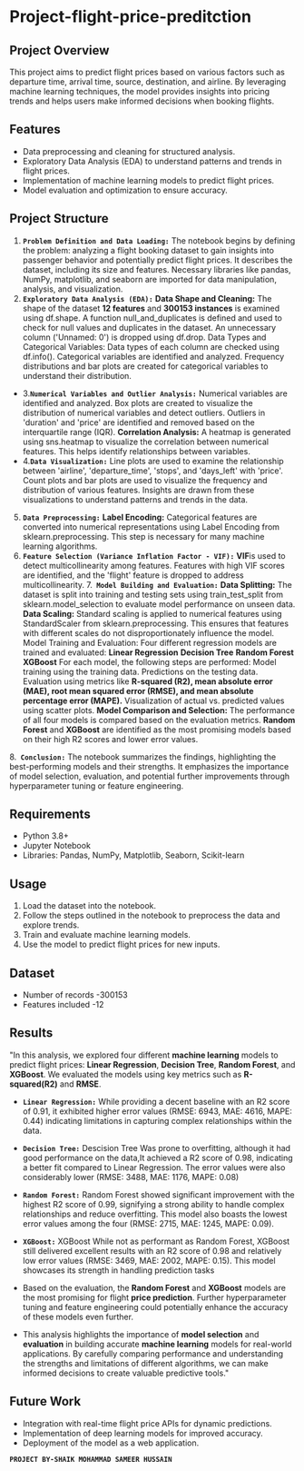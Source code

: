 # Project-flight-price-preditction

## Project Overview
This project aims to predict flight prices based on various factors such as departure time, arrival time, source, destination, and airline. By leveraging machine learning techniques, the model provides insights into pricing trends and helps users make informed decisions when booking flights.

## Features
- Data preprocessing and cleaning for structured analysis.
- Exploratory Data Analysis (EDA) to understand patterns and trends in flight prices.
- Implementation of machine learning models to predict flight prices.
- Model evaluation and optimization to ensure accuracy.

## Project Structure
1. **`Problem Definition and Data Loading:`**
The notebook begins by defining the problem: analyzing a flight booking dataset to gain insights into passenger behavior and potentially predict flight prices.
It describes the dataset, including its size and features.
Necessary libraries like pandas, NumPy, matplotlib, and seaborn are imported for data manipulation, analysis, and visualization.
2. **`Exploratory Data Analysis (EDA):`**
**Data Shape and Cleaning:**
The shape of the dataset **12 features** and **300153 instances** is examined using df.shape.
A function null_and_duplicates is defined and used to check for null values and duplicates in the dataset.
An unnecessary column ('Unnamed: 0') is dropped using df.drop.
Data Types and Categorical Variables:
Data types of each column are checked using df.info().
Categorical variables are identified and analyzed.
Frequency distributions and bar plots are created for categorical variables to understand their distribution.
- 3.**`Numerical Variables and Outlier Analysis:`**
Numerical variables are identified and analyzed.
Box plots are created to visualize the distribution of numerical variables and detect outliers.
Outliers in 'duration' and 'price' are identified and removed based on the interquartile range (IQR).
**Correlation Analysis:**
A heatmap is generated using sns.heatmap to visualize the correlation between numerical features. This helps identify relationships between variables.
- 4.**`Data Visualization:`**
Line plots are used to examine the relationship between 'airline', 'departure_time', 'stops', and 'days_left' with 'price'.
Count plots and bar plots are used to visualize the frequency and distribution of various features.
Insights are drawn from these visualizations to understand patterns and trends in the data.
5. **`Data Preprocessing:`**
**Label Encoding:**
Categorical features are converted into numerical representations using Label Encoding from sklearn.preprocessing. This step is necessary for many machine learning algorithms.
6. **`Feature Selection (Variance Inflation Factor - VIF):`**
**VIF**is used to detect multicollinearity among features.
Features with high VIF scores are identified, and the 'flight' feature is dropped to address multicollinearity.
7.**` Model Building and Evaluation:`**
**Data Splitting:**
The dataset is split into training and testing sets using train_test_split from sklearn.model_selection to evaluate model performance on unseen data.
**Data Scaling:**
Standard scaling is applied to numerical features using StandardScaler from sklearn.preprocessing. This ensures that features with different scales do not disproportionately influence the model.
Model Training and Evaluation:
Four different regression models are trained and evaluated:
**Linear Regression**
**Decision Tree**
**Random Forest**
**XGBoost**
For each model, the following steps are performed:
Model training using the training data.
Predictions on the testing data.
Evaluation using metrics like **R-squared (R2), mean absolute error (MAE), root mean squared error (RMSE), and mean absolute percentage error (MAPE).**
Visualization of actual vs. predicted values using scatter plots.
**Model Comparison and Selection:**
The performance of all four models is compared based on the evaluation metrics.
**Random Forest** and **XGBoost** are identified as the most promising models based on their high R2 scores and lower error values.

8.**` Conclusion:`**
The notebook summarizes the findings, highlighting the best-performing models and their strengths.
It emphasizes the importance of model selection, evaluation, and potential further improvements through hyperparameter tuning or feature engineering.

## Requirements
- Python 3.8+
- Jupyter Notebook
- Libraries: Pandas, NumPy, Matplotlib, Seaborn, Scikit-learn

## Usage
1. Load the dataset into the notebook.
2. Follow the steps outlined in the notebook to preprocess the data and explore trends.
3. Train and evaluate machine learning models.
4. Use the model to predict flight prices for new inputs.

## Dataset
- Number of records -300153
- Features included -12

## Results
"In this analysis, we explored four different **machine learning** models to predict flight prices: **Linear Regression**, **Decision Tree**, **Random Forest**, and **XGBoost**. We evaluated the models using key metrics such as **R-squared(R2)** and **RMSE**.

- **`Linear Regression:`** While providing a decent baseline with an R2 score of 0.91, it exhibited higher error values (RMSE: 6943, MAE: 4616, MAPE: 0.44) indicating limitations in capturing complex relationships within the data.
- **`Decision Tree:`** Descision Tree Was prone to overfitting, although it had good performance on the data,It achieved a R2 score of 0.98, indicating a better fit compared to Linear Regression. The error values were also considerably lower (RMSE: 3488, MAE: 1176, MAPE: 0.08)
- **`Random Forest:`** Random Forest showed significant improvement with the highest R2 score of 0.99, signifying a strong ability to handle complex relationships and reduce overfitting. This model also boasts the lowest error values among the four (RMSE: 2715, MAE: 1245, MAPE: 0.09).
- **`XGBoost:`** XGBoost While not as performant as Random Forest, XGBoost still delivered excellent results with an R2 score of 0.98 and relatively low error values (RMSE: 3469, MAE: 2002, MAPE: 0.15). This model showcases its strength in handling prediction tasks

- Based on the evaluation, the **Random Forest** and **XGBoost** models are the most promising for flight **price prediction**. Further hyperparameter tuning and feature engineering could potentially enhance the accuracy of these models even further.

- This analysis highlights the importance of **model selection** and **evaluation** in building accurate **machine learning** models for real-world applications. By carefully comparing performance and understanding the strengths and limitations of different algorithms, we can make informed decisions to create valuable predictive tools."

## Future Work
- Integration with real-time flight price APIs for dynamic predictions.
- Implementation of deep learning models for improved accuracy.
- Deployment of the model as a web application.

**`PROJECT BY-SHAIK MOHAMMAD SAMEER HUSSAIN`**
